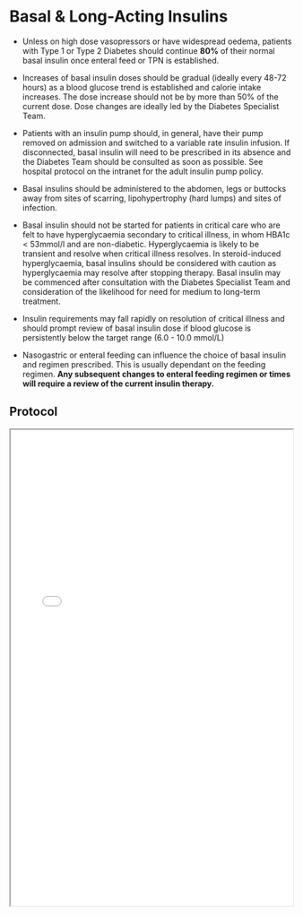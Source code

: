 # Basal & Long-Acting Insulins

- Unless on high dose vasopressors or have widespread oedema, patients with Type 1 or Type 2 Diabetes should continue **80%** of their normal basal insulin once enteral feed or TPN is established.

- Increases of basal insulin doses should be gradual (ideally every 48-72 hours) as a blood glucose trend is established and calorie intake increases. The dose increase should not be by more than 50% of the current dose.  Dose changes are ideally led by the Diabetes Specialist Team.

- Patients with an insulin pump should, in general, have their pump removed on admission and switched to a variable rate insulin infusion.  If disconnected, basal insulin will need to be prescribed in its absence and the Diabetes Team should be consulted as soon as possible. See hospital protocol on the intranet for the adult insulin pump policy.

- Basal insulins should be administered to the abdomen, legs or buttocks away from sites of scarring, lipohypertrophy (hard lumps) and sites of infection.

- Basal insulin should not be started for patients in critical care who are felt to have hyperglycaemia secondary to critical illness, in whom HBA1c < 53mmol/l and are non-diabetic. Hyperglycaemia is likely to be transient and resolve when critical illness resolves. In steroid-induced hyperglycaemia, basal insulins should be considered with caution as hyperglycaemia may resolve after stopping therapy. Basal insulin may be commenced after consultation with the Diabetes Specialist Team and consideration of the likelihood for need for medium to long-term treatment.

- Insulin requirements may fall rapidly on resolution of critical illness and should prompt review of basal insulin dose if blood glucose is persistently below the target range (6.0 - 10.0 mmol/L)

- Nasogastric or enteral feeding can influence the choice of basal insulin and regimen prescribed. This is usually dependant on the feeding regimen. **Any subsequent changes to enteral feeding regimen or times will require a review of the current insulin therapy.**

## Protocol

<iframe src="/basal.pdf#toolbar=0&navpanes=0" width="100%" height="850px"></iframe>
